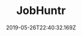 ---
title: JobHuntr
date: "2019-05-26T22:40:32.169Z"
description: A React MVP made for JobHuntr. Service has been moved from this 'version' to the live Vue-implementation at https://jobhuntr.io. Backend was designed with PHP.
type: work
published: true
tech: React, Heroku, Twitter Bootstrap
link: https://jobhuntr-develop.herokuapp.com
repo: jobhuntr
position: 1
---